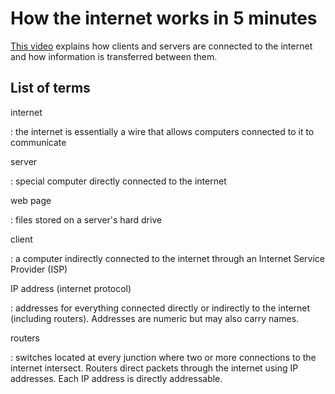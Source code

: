 
# How the internet works in 5 minutes

[This video](https://youtu.be/7_LPdttKXPc) explains how clients and servers
are connected to the internet and how information is transferred between them.


## List of terms

internet

:   the internet is essentially a wire that allows computers connected to it to communicate

server

:   special computer directly connected to the internet

web page

:   files stored on a server's hard drive

client

:   a computer indirectly connected to the internet through an Internet Service Provider (ISP)

IP address (internet protocol)

:   addresses for everything connected directly or indirectly to the internet (including routers). Addresses are numeric but may also carry names.

routers

:   switches located at every junction where two or more connections to the internet intersect. Routers direct packets through the internet using IP addresses. Each IP address is directly addressable.





